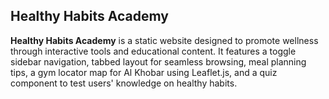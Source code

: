 ## Healthy Habits Academy

**Healthy Habits Academy** is a static website designed to promote wellness through interactive tools and educational content. It features a toggle sidebar navigation, tabbed layout for seamless browsing, meal planning tips, a gym locator map for Al Khobar using Leaflet.js, and a quiz component to test users' knowledge on healthy habits.
